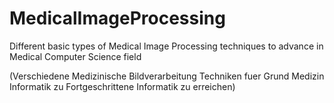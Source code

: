 # MedicalImageProcessing
Different basic types of Medical Image Processing techniques to advance in Medical Computer Science field



(Verschiedene Medizinische Bildverarbeitung Techniken fuer Grund Medizin Informatik zu Fortgeschrittene Informatik zu erreichen)
